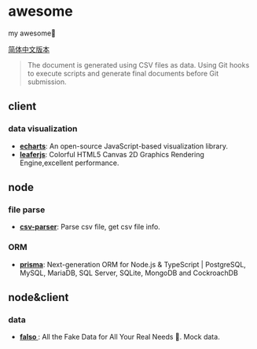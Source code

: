 # awesome
my awesome🍝

[简体中文版本](https://github.com/laoer536/awesome/blob/main/README-zh.md)

> The document is generated using CSV files as data. Using Git hooks to execute scripts and generate final documents before Git submission.

## client

### data visualization

- **[echarts](https://github.com/apache/echarts)**: An open-source JavaScript-based visualization library.
- **[leaferjs](https://github.com/leaferjs/ui)**: Colorful HTML5 Canvas 2D Graphics Rendering Engine,excellent performance.

## node

### file parse

- **[csv-parser](https://github.com/mafintosh/csv-parser)**: Parse csv file, get csv file info.

### ORM

- **[prisma](https://github.com/prisma/prisma)**: Next-generation ORM for Node.js & TypeScript | PostgreSQL, MySQL, MariaDB, SQL Server, SQLite, MongoDB and CockroachDB

## node&client

### data

- **[falso
](https://github.com/ngneat/falso)**: All the Fake Data for All Your Real Needs 🙂. Mock data.

